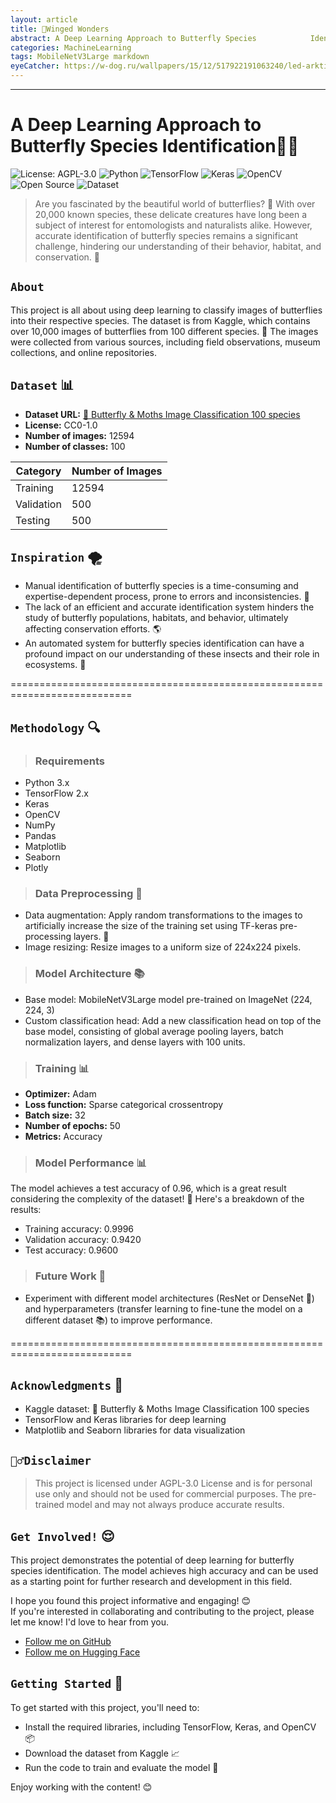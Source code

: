 ```yaml
---
layout: article
title: 🦋Winged Wonders
abstract: A Deep Learning Approach to Butterfly Species            Identification 🌿
categories: MachineLearning
tags: MobileNetV3Large markdown
eyeCatcher: https://w-dog.ru/wallpapers/15/12/517922191063240/led-arktika-toross-zima.jpg
---
```


---

**A Deep Learning Approach to Butterfly Species Identification🦋🌿**
=====================================================



<div style="text-align: left;">

  <a href='https://github.com/PhuongFX/ButterFlySpace/blob/main/LICENSE'><img style='display: inline-block; margin: 0; padding: 0;' src='https://img.shields.io/badge/License-AGPL%203.0-blue.svg' alt='License: AGPL-3.0'></a>
  <a href='https://www.python.org/'><img style='display: inline-block; margin: 0; padding: 0;' src='https://img.shields.io/badge/Python-3.x-blue' alt='Python'></a>
  <a href='https://www.tensorflow.org/'><img style='display: inline-block; margin: 0; padding: 0;' src='https://img.shields.io/badge/TensorFlow-2.x-orange' alt='TensorFlow'></a>
  <a href='https://keras.io/'><img style='display: inline-block; margin: 0; padding: 0;' src='https://img.shields.io/badge/Keras-2.x-green' alt='Keras'></a>
  <a href='https://opencv.org/'><img style='display: inline-block; margin: 0; padding: 0;' src='https://img.shields.io/badge/OpenCV-4.x-red' alt='OpenCV'></a>
  <a href='https://github.com/PhuongFX/ButterFlySpace'><img style='display: inline-block; margin: 0; padding: 0;' src='https://img.shields.io/badge/Open%20Source-%E2%9D%A4-green.svg' alt='Open Source'></a>
  <a href='https://www.kaggle.com/datasets/gpiosenka/butterfly-images40-species'><img style='display: inline-block; margin: 0; padding: 0;' src='https://img.shields.io/badge/Dataset-📊-red.svg' alt='Dataset'></a>
  
</div>
        
> Are you fascinated by the beautiful world of butterflies? 🦋 With over 20,000 known species, these delicate creatures have long been a subject of interest for entomologists and naturalists alike. However, accurate identification of butterfly species remains a significant challenge, hindering our understanding of their behavior, habitat, and conservation. 🌿

## `About`
This project is all about using deep learning to classify images of butterflies into their respective species. The dataset is from Kaggle, which contains over 10,000 images of butterflies from 100 different species. 📸
The images were collected from various sources, including field observations, museum collections, and online repositories.


## `Dataset` 📊

* **Dataset URL:** [🐛 Butterfly & Moths Image Classification 100 species](https://www.kaggle.com/datasets/gpiosenka/butterfly-images40-species)
* **License:** CC0-1.0
* **Number of images:** 12594
* **Number of classes:** 100

| Category | Number of Images |
| --- | --- |
| Training | 12594 |
| Validation | 500 |
| Testing | 500 |

## `Inspiration` 🌪️

* Manual identification of butterfly species is a time-consuming and expertise-dependent process, prone to errors and inconsistencies. 📝
* The lack of an efficient and accurate identification system hinders the study of butterfly populations, habitats, and behavior, ultimately affecting conservation efforts. 🌎
* An automated system for butterfly species identification can have a profound impact on our understanding of these insects and their role in ecosystems. 🌟


===========================================================================

## `Methodology` 🔍

> ### Requirements

* Python 3.x
* TensorFlow 2.x
* Keras
* OpenCV
* NumPy
* Pandas
* Matplotlib
* Seaborn
* Plotly
  
> ### Data Preprocessing 🔀

* Data augmentation: Apply random transformations to the images to artificially increase the size of the training set using TF-keras pre-processing layers. 🔀
* Image resizing: Resize images to a uniform size of 224x224 pixels.

> ### Model Architecture 📚

* Base model: MobileNetV3Large model pre-trained on ImageNet (224, 224, 3)
* Custom classification head: Add a new classification head on top of the base model, consisting of global average pooling layers, batch normalization layers, and dense layers with 100 units.

> ### Training 📊

* **Optimizer:** Adam
* **Loss function:** Sparse categorical crossentropy
* **Batch size:** 32
* **Number of epochs:** 50
* **Metrics:** Accuracy

> ### Model Performance 📊

The model achieves a test accuracy of 0.96, which is a great result considering the complexity of the dataset! 🎉 Here's a breakdown of the results:

* Training accuracy: 0.9996
* Validation accuracy: 0.9420
* Test accuracy: 0.9600

> ### Future Work 🚀

* Experiment with different model architectures (ResNet or DenseNet 🤖) and hyperparameters (transfer learning to fine-tune the model on a different dataset 📚) to improve performance.

===========================================================================

## `Acknowledgments` 🙏

* Kaggle dataset: 🐛 Butterfly & Moths Image Classification 100 species
* TensorFlow and Keras libraries for deep learning
* Matplotlib and Seaborn libraries for data visualization

## `🙅‍♂️Disclaimer`

> This project is licensed under AGPL-3.0 License and is for personal use only and should not be used for commercial purposes.
The pre-trained model and may not always produce accurate results.

## `Get Involved!` 😌
This project demonstrates the potential of deep learning for butterfly species identification. 
The model achieves high accuracy and can be used as a starting point for further research and development in this field. 

I hope you found this project informative and engaging! 😊  
If you're interested in collaborating and contributing to the project, please let me know! I'd love to hear from you.
* [Follow me on GitHub](https://github.com/PhuongFX)
* [Follow me on Hugging Face](https://huggingface.co/PhuongFX)

## `Getting Started` 🚀

To get started with this project, you'll need to:

* Install the required libraries, including TensorFlow, Keras, and OpenCV 📦
* Download the dataset from Kaggle 📈
* Run the code to train and evaluate the model 🤖

Enjoy working with the content! 😊
